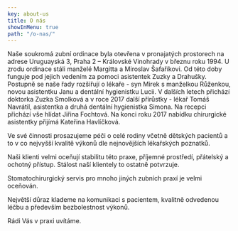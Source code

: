 ```yaml
---
key: about-us
title: O nás
showInMenu: true
path: "/o-nas/"
---
```

Naše soukromá zubní ordinace byla otevřena v pronajatých prostorech na adrese Uruguayská 3, Praha 2 – Královské Vinohrady v březnu roku 1994. U zrodu ordinace stáli manželé Margitta a Miroslav Šafaříkovi. Od této doby funguje pod jejich vedením za pomoci asistentek Zuzky a Drahušky. Postupně se naše řady rozšiřují o lékaře - syn Mirek s manželkou Růženkou, novou asistentku Janu a dentální hygienistku Lucii. V dalších letech přichází doktorka Zuzka Smolková a v roce 2017 další přírůstky - lékař Tomáš Navrátil, asistentka a druhá dentální hygienistka Simona. Na recepci přichází vše hlídat Jiřina Fochtová. Na konci roku 2017 nabídku chirurgické asistentky přijímá Kateřina Havlíčková.

Ve své činnosti prosazujeme péči o celé rodiny včetně dětských pacientů a to v co nejvyšší kvalitě výkonů dle nejnovějších lékařských poznatků.

Naši klienti velmi oceňují stabilitu této praxe, příjemné prostředí, přátelský a ochotný přístup. Stálost naší klientely to ostatně potvrzuje.

Stomatochirurgický servis pro mnoho jiných zubních praxí je velmi oceňován.

Největší důraz klademe na komunikaci s pacientem, kvalitně odvedenou léčbu a především bezbolestnost výkonů.

Rádi Vás v praxi uvítáme. 

